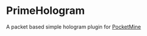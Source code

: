 # PrimeHologram
A packet based simple hologram plugin for [PocketMine](https://i.imgur.com/qpnk5BX.png)
